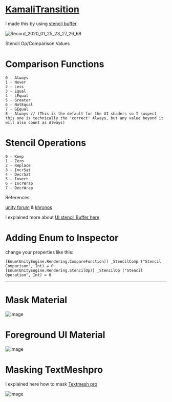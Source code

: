 # [KamaliTransition](https://twitter.com/ShaderGuy/status/1220922020701114368?s=20)

I made this by using [stencil buffer](https://docs.unity3d.com/Manual/SL-Stencil.html)

![Record_2020_01_25_23_27_26_68](https://user-images.githubusercontent.com/16706911/73126623-529a2980-3fca-11ea-85e2-104ffad18a29.gif)


Stencil Op/Comparison Values

# Comparison Functions

```
0 - Always
1 - Never
2 - Less
3 - Equal
4 - LEqual
5 - Greater
6 - NotEqual
7 - GEqual
8 - Always // (This is the default for the UI shaders so I suspect this one is technically the 'correct' Always, but any value beyond it will also count as Always)
```

# Stencil Operations

```
0 - Keep
1 - Zero
2 - Replace
3 - IncrSat
4 - DecrSat
5 - Invert
6 - IncrWrap
7 - DecrWrap
```

References:

[unity forum](https://forum.unity.com/threads/stencil-op-comparison-values.362425/) & [khronos](https://www.khronos.org/registry/vulkan/specs/1.1-extensions/man/html/VkStencilOp.html)

I explained more about [UI stencil Buffer here](https://gamedev.stackexchange.com/questions/158128/how-to-write-a-transparent-shader-for-a-sprite-that-ignores-transparent-sprites/158132#158132)


# Adding Enum to Inspector

change your properties like this:
```
[Enum(UnityEngine.Rendering.CompareFunction)] _StencilComp ("Stencil Comparison", Int) = 0
[Enum(UnityEngine.Rendering.StencilOp)] _StencilOp ("Stencil Operation", Int) = 0
```
____________________

# Mask Material

![image](https://user-images.githubusercontent.com/16706911/73126700-1d420b80-3fcb-11ea-89ce-8c735ad53e93.png)

# Foreground UI Material

![image](https://user-images.githubusercontent.com/16706911/73126731-64300100-3fcb-11ea-8f6a-323ee4883756.png)

# Masking TextMeshpro
I explained here how to mask [Textmesh pro](https://gamedev.stackexchange.com/questions/176170/how-to-use-a-sprite-mask-or-shader-to-mask-a-text
)

![image](https://user-images.githubusercontent.com/16706911/73126746-a2c5bb80-3fcb-11ea-919f-f5566a7c8302.png)

